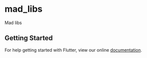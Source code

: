 # mad_libs

Mad libs

## Getting Started

For help getting started with Flutter, view our online
[documentation](https://flutter.io/).

